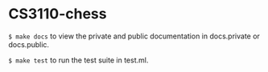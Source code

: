 # CS3110-chess

``` $ make docs ``` to view the private and public documentation in docs.private or docs.public. 

``` $ make test ``` to run the test suite in test.ml.
